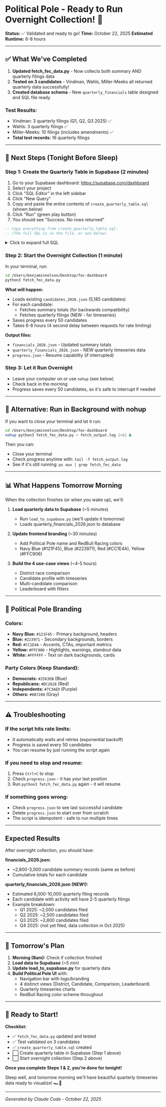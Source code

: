 # Political Pole - Ready to Run Overnight Collection! 🏁

**Status:** ✅ Validated and ready to go!
**Time:** October 22, 2025
**Estimated Runtime:** 6-8 hours

---

## ✅ What We've Completed

1. **Updated fetch_fec_data.py** - Now collects both summary AND quarterly filings data
2. **Tested on 3 candidates** - Vindman, Wahls, Miller-Meeks all returned quarterly data successfully!
3. **Created database schema** - New `quarterly_financials` table designed and SQL file ready

### Test Results:
- Vindman: 3 quarterly filings (Q1, Q2, Q3 2025) ✅
- Wahls: 3 quarterly filings ✅
- Miller-Meeks: 10 filings (includes amendments) ✅
- **Total test records:** 16 quarterly filings

---

## 🎯 Next Steps (Tonight Before Sleep)

### Step 1: Create the Quarterly Table in Supabase (2 minutes)

1. Go to your Supabase dashboard: https://supabase.com/dashboard
2. Select your project
3. Click "SQL Editor" in the left sidebar
4. Click "New Query"
5. Copy and paste the entire contents of `create_quarterly_table.sql` (shown below)
6. Click "Run" (green play button)
7. You should see "Success. No rows returned"

```sql
-- Copy everything from create_quarterly_table.sql:
-- (The full SQL is in the file, or see below)
```

<details>
<summary>Click to expand full SQL</summary>

```sql
CREATE TABLE IF NOT EXISTS quarterly_financials (
  id SERIAL PRIMARY KEY,
  candidate_id VARCHAR(9) REFERENCES candidates(candidate_id),
  committee_id VARCHAR(9),
  cycle INTEGER NOT NULL,
  quarter VARCHAR(10),
  report_year INTEGER,
  report_type VARCHAR(100),
  coverage_start_date DATE,
  coverage_end_date DATE,
  total_receipts DECIMAL(15,2),
  total_disbursements DECIMAL(15,2),
  cash_beginning DECIMAL(15,2),
  cash_ending DECIMAL(15,2),
  filing_id BIGINT,
  is_amendment BOOLEAN DEFAULT false,
  created_at TIMESTAMP DEFAULT NOW(),
  updated_at TIMESTAMP DEFAULT NOW(),
  UNIQUE(candidate_id, cycle, coverage_end_date, filing_id)
);

CREATE INDEX IF NOT EXISTS idx_qf_candidate ON quarterly_financials(candidate_id);
CREATE INDEX IF NOT EXISTS idx_qf_cycle ON quarterly_financials(cycle);
CREATE INDEX IF NOT EXISTS idx_qf_quarter ON quarterly_financials(quarter, report_year);
CREATE INDEX IF NOT EXISTS idx_qf_committee ON quarterly_financials(committee_id);
CREATE INDEX IF NOT EXISTS idx_qf_timeseries ON quarterly_financials(candidate_id, cycle, coverage_end_date);
CREATE INDEX IF NOT EXISTS idx_qf_filing ON quarterly_financials(filing_id);

COMMENT ON TABLE quarterly_financials IS 'Individual quarterly FEC filings for timeseries analysis';
```

</details>

### Step 2: Start the Overnight Collection (1 minute)

In your terminal, run:

```bash
cd /Users/benjaminnelson/Desktop/fec-dashboard
python3 fetch_fec_data.py
```

**What will happen:**
- Loads existing `candidates_2026.json` (5,185 candidates)
- For each candidate:
  - Fetches summary totals (for backwards compatibility)
  - Fetches quarterly filings (NEW - for timeseries)
- Saves progress every 50 candidates
- Takes 6-8 hours (4 second delay between requests for rate limiting)

**Output files:**
- `financials_2026.json` - Updated summary totals
- `quarterly_financials_2026.json` - NEW quarterly timeseries data
- `progress.json` - Resume capability (if interrupted)

### Step 3: Let it Run Overnight

- Leave your computer on or use `nohup` (see below)
- Check back in the morning
- Progress saves every 50 candidates, so it's safe to interrupt if needed

---

## 🚀 Alternative: Run in Background with nohup

If you want to close your terminal and let it run:

```bash
cd /Users/benjaminnelson/Desktop/fec-dashboard
nohup python3 fetch_fec_data.py > fetch_output.log 2>&1 &
```

Then you can:
- Close your terminal
- Check progress anytime with: `tail -f fetch_output.log`
- See if it's still running: `ps aux | grep fetch_fec_data`

---

## 📊 What Happens Tomorrow Morning

When the collection finishes (or when you wake up), we'll:

1. **Load quarterly data to Supabase** (~5 minutes)
   - Run `load_to_supabase.py` (we'll update it tomorrow)
   - Loads quarterly_financials_2026.json to database

2. **Update frontend branding** (~30 minutes)
   - Add Political Pole name and RedBull Racing colors
   - Navy Blue (#121F45), Blue (#223971), Red (#CC1E4A), Yellow (#FFC906)

3. **Build the 4 use-case views** (~4-5 hours)
   - District race comparison
   - Candidate profile with timeseries
   - Multi-candidate comparison
   - Leaderboard with filters

---

## 🎨 Political Pole Branding

### Colors:
- **Navy Blue:** `#121F45` - Primary background, headers
- **Blue:** `#223971` - Secondary backgrounds, borders
- **Red:** `#CC1E4A` - Accents, CTAs, important metrics
- **Yellow:** `#FFC906` - Highlights, warnings, standout data
- **White:** `#FFFFFF` - Text on dark backgrounds, cards

### Party Colors (Keep Standard):
- **Democrats:** `#2563EB` (Blue)
- **Republicans:** `#DC2626` (Red)
- **Independents:** `#7C3AED` (Purple)
- **Others:** `#6B7280` (Gray)

---

## ⚠️ Troubleshooting

### If the script hits rate limits:
- It automatically waits and retries (exponential backoff)
- Progress is saved every 50 candidates
- You can resume by just running the script again

### If you need to stop and resume:
1. Press `Ctrl+C` to stop
2. Check `progress.json` - it has your last position
3. Run `python3 fetch_fec_data.py` again - it will resume

### If something goes wrong:
- Check `progress.json` to see last successful candidate
- Delete `progress.json` to start over from scratch
- The script is idempotent - safe to run multiple times

---

##  Expected Results

After overnight collection, you should have:

**financials_2026.json:**
- ~2,800-3,000 candidate summary records (same as before)
- Cumulative totals for each candidate

**quarterly_financials_2026.json (NEW!):**
- Estimated 6,000-10,000 quarterly filing records
- Each candidate with activity will have 2-5 quarterly filings
- Example breakdown:
  - Q1 2025: ~2,000 candidates filed
  - Q2 2025: ~2,500 candidates filed
  - Q3 2025: ~2,800 candidates filed
  - Q4 2025: (not yet filed, data collection in Oct 2025)

---

## 🎯 Tomorrow's Plan

1. **Morning (8am):** Check if collection finished
2. **Load data to Supabase** (~5 min)
3. **Update load_to_supabase.py** for quarterly data
4. **Build Political Pole UI** with:
   - Navigation bar with logo/branding
   - 4 distinct views (District, Candidate, Comparison, Leaderboard)
   - Quarterly timeseries charts
   - RedBull Racing color scheme throughout

---

## 🏁 Ready to Start!

**Checklist:**
- ✅ `fetch_fec_data.py` updated and tested
- ✅ Test validated on 3 candidates
- ✅ `create_quarterly_table.sql` created
- ⬜ Create quarterly table in Supabase (Step 1 above)
- ⬜ Start overnight collection (Step 2 above)

**Once you complete Steps 1 & 2, you're done for tonight!**

Sleep well, and tomorrow morning we'll have beautiful quarterly timeseries data ready to visualize! 🏎️💨

---

*Generated by Claude Code - October 22, 2025*
